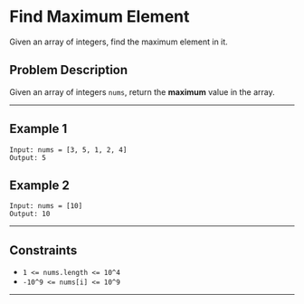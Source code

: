 # Find Maximum Element

Given an array of integers, find the maximum element in it.

## Problem Description

Given an array of integers `nums`, return the **maximum** value in the array.

---

## Example 1

```
Input: nums = [3, 5, 1, 2, 4]
Output: 5
```

## Example 2

```
Input: nums = [10]
Output: 10
```

---

## Constraints

- `1 <= nums.length <= 10^4`
- `-10^9 <= nums[i] <= 10^9`

---
